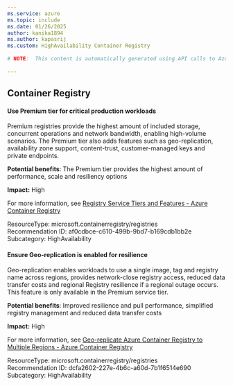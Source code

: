 ```yaml
---
ms.service: azure
ms.topic: include
ms.date: 01/26/2025
author: kanika1894
ms.author: kapasrij
ms.custom: HighAvailability Container Registry
  
# NOTE:  This content is automatically generated using API calls to Azure. Any edits made on these files will be overwritten in the next run of the script. 
  
---
```

  
## Container Registry  
  
<!--af0cdbce-c610-499b-9bd7-b169cdb1bb2e_begin-->

#### Use Premium tier for critical production workloads  
  
Premium registries provide the highest amount of included storage, concurrent operations and network bandwidth, enabling high-volume scenarios. The Premium tier also adds features such as geo-replication, availability zone support, content-trust, customer-managed keys and private endpoints.  
  
**Potential benefits**: The Premium tier provides the highest amount of performance, scale and resiliency options  

**Impact:** High
  
For more information, see [Registry Service Tiers and Features - Azure Container Registry ](https://aka.ms/AAqwyv6)  

ResourceType: microsoft.containerregistry/registries  
Recommendation ID: af0cdbce-c610-499b-9bd7-b169cdb1bb2e  
Subcategory: HighAvailability

<!--af0cdbce-c610-499b-9bd7-b169cdb1bb2e_end-->

<!--dcfa2602-227e-4b6c-a60d-7b1f6514e690_begin-->

#### Ensure Geo-replication is enabled for resilience  
  
Geo-replication enables workloads to use a single image, tag and registry name across regions, provides network-close registry access, reduced data transfer costs and regional Registry resilience if a regional outage occurs. This feature is only available in the Premium service tier.  
  
**Potential benefits**: Improved resilience and pull performance, simplified registry management and reduced data transfer costs  

**Impact:** High
  
For more information, see [Geo-replicate Azure Container Registry to Multiple Regions - Azure Container Registry ](https://aka.ms/AAqwx90)  

ResourceType: microsoft.containerregistry/registries  
Recommendation ID: dcfa2602-227e-4b6c-a60d-7b1f6514e690  
Subcategory: HighAvailability

<!--dcfa2602-227e-4b6c-a60d-7b1f6514e690_end-->

<!--articleBody-->
